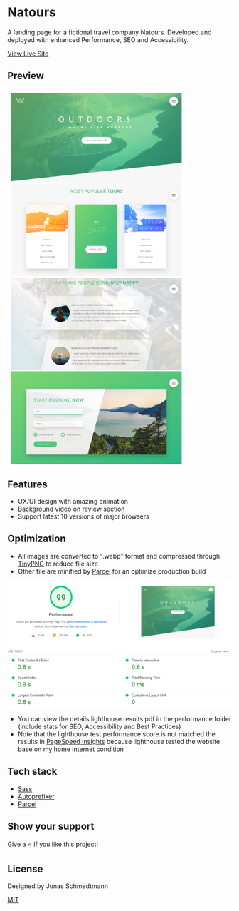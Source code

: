 # Natours

A landing page for a fictional travel company Natours. Developed and deployed with enhanced Performance, SEO and Accessibility.

[View Live Site](https://natours-benz.netlify.app/)

## Preview

<img src="./resources/header.png" width="400" />&nbsp;<img src="./resources/card.png" width="400" />
<img src="./resources/reviews.png" width="400" />&nbsp;<img src="./resources/contact.png" width="400" />

## Features

- UX/UI design with amazing animation
- Background video on review section
- Support latest 10 versions of major browsers

## Optimization

- All images are converted to ".webp" format and compressed through [TinyPNG](https://tinypng.com/) to reduce file size
- Other file are minified by [Parcel](https://parceljs.org/) for an optimize production build

<img src="./performance/performance.png"/>

- You can view the details lighthouse results pdf in the performance folder (include stats for SEO, Accessibility and Best Practices)
- Note that the lighthouse test performance score is not matched the results in [PageSpeed Insights](https://pagespeed.web.dev/report?url=https%3A%2F%2Fnatours-benz.netlify.app%2F&form_factor=desktop) because lighthouse tested the website base on my home internet condition

## Tech stack

- [Sass](https://sass-lang.com/)
- [Autoprefixer](https://github.com/postcss/autoprefixer)
- [Parcel](https://parceljs.org/)

## Show your support

Give a ⭐️ if you like this project!

## License

Designed by Jonas Schmedtmann

[MIT](LICENSE)
